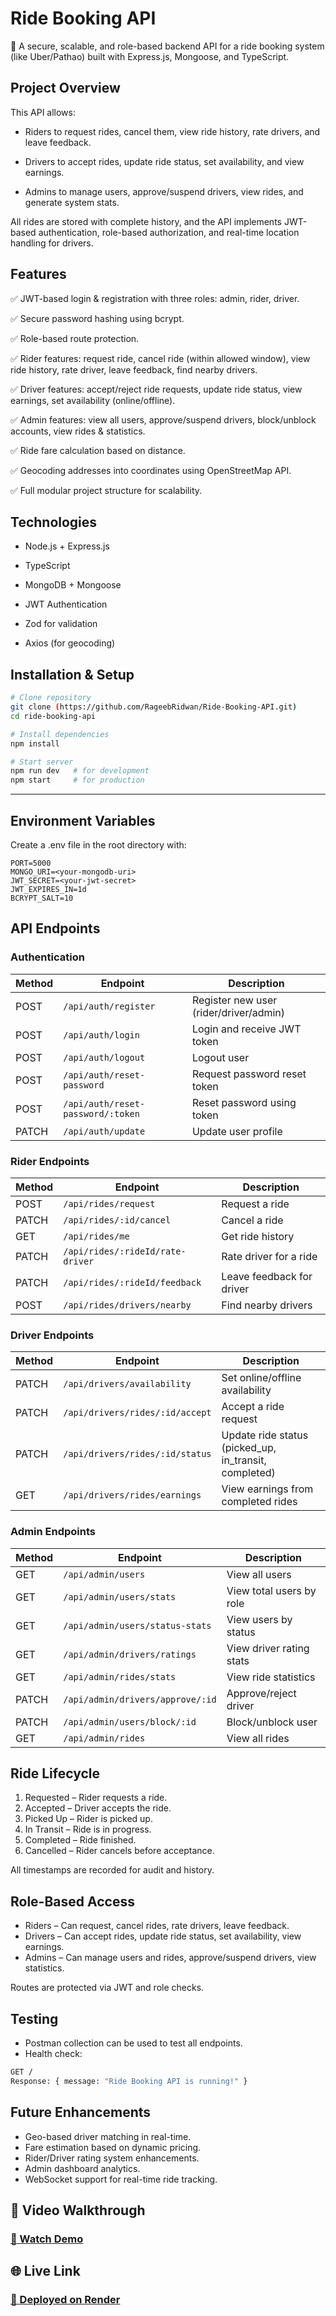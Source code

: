 # Ride Booking API

🚖 A secure, scalable, and role-based backend API for a ride booking system (like Uber/Pathao) built with Express.js, Mongoose, and TypeScript.

## Project Overview

This API allows:

- Riders to request rides, cancel them, view ride history, rate drivers, and leave feedback.

- Drivers to accept rides, update ride status, set availability, and view earnings.

- Admins to manage users, approve/suspend drivers, view rides, and generate system stats.

All rides are stored with complete history, and the API implements JWT-based authentication, role-based authorization, and real-time location handling for drivers.

## Features

✅ JWT-based login & registration with three roles: admin, rider, driver.

✅ Secure password hashing using bcrypt.

✅ Role-based route protection.

✅ Rider features: request ride, cancel ride (within allowed window), view ride history, rate driver, leave feedback, find nearby drivers.

✅ Driver features: accept/reject ride requests, update ride status, view earnings, set availability (online/offline).

✅ Admin features: view all users, approve/suspend drivers, block/unblock accounts, view rides & statistics.

✅ Ride fare calculation based on distance.

✅ Geocoding addresses into coordinates using OpenStreetMap API.

✅ Full modular project structure for scalability.

## Technologies

- Node.js + Express.js

- TypeScript

- MongoDB + Mongoose

- JWT Authentication

- Zod for validation

- Axios (for geocoding)

## Installation & Setup

```bash
# Clone repository
git clone (https://github.com/RageebRidwan/Ride-Booking-API.git)
cd ride-booking-api

# Install dependencies
npm install

# Start server
npm run dev   # for development
npm start     # for production
```

---

## Environment Variables

Create a .env file in the root directory with:
```env
PORT=5000
MONGO_URI=<your-mongodb-uri>
JWT_SECRET=<your-jwt-secret>
JWT_EXPIRES_IN=1d
BCRYPT_SALT=10
```

## API Endpoints

### Authentication
| Method | Endpoint                          | Description                            |
| ------ | --------------------------------- | -------------------------------------- |
| POST   | `/api/auth/register`              | Register new user (rider/driver/admin) |
| POST   | `/api/auth/login`                 | Login and receive JWT token            |
| POST   | `/api/auth/logout`                | Logout user                            |
| POST   | `/api/auth/reset-password`        | Request password reset token           |
| POST   | `/api/auth/reset-password/:token` | Reset password using token             |
| PATCH  | `/api/auth/update`                | Update user profile                    |

### Rider Endpoints
| Method | Endpoint                         | Description               |
| ------ | -------------------------------- | ------------------------- |
| POST   | `/api/rides/request`             | Request a ride            |
| PATCH  | `/api/rides/:id/cancel`          | Cancel a ride             |
| GET    | `/api/rides/me`                  | Get ride history          |
| PATCH  | `/api/rides/:rideId/rate-driver` | Rate driver for a ride    |
| PATCH  | `/api/rides/:rideId/feedback`    | Leave feedback for driver |
| POST   | `/api/rides/drivers/nearby`      | Find nearby drivers       |

### Driver Endpoints
| Method | Endpoint                        | Description                                           |
| ------ | ------------------------------- | ----------------------------------------------------- |
| PATCH  | `/api/drivers/availability`     | Set online/offline availability                       |
| PATCH  | `/api/drivers/rides/:id/accept` | Accept a ride request                                 |
| PATCH  | `/api/drivers/rides/:id/status` | Update ride status (picked_up, in_transit, completed) |
| GET    | `/api/drivers/rides/earnings`   | View earnings from completed rides                    |

### Admin Endpoints
| Method | Endpoint                         | Description              |
| ------ | -------------------------------- | ------------------------ |
| GET    | `/api/admin/users`               | View all users           |
| GET    | `/api/admin/users/stats`         | View total users by role |
| GET    | `/api/admin/users/status-stats`  | View users by status     |
| GET    | `/api/admin/drivers/ratings`     | View driver rating stats |
| GET    | `/api/admin/rides/stats`         | View ride statistics     |
| PATCH  | `/api/admin/drivers/approve/:id` | Approve/reject driver    |
| PATCH  | `/api/admin/users/block/:id`     | Block/unblock user       |
| GET    | `/api/admin/rides`               | View all rides           |

## Ride Lifecycle

1. Requested – Rider requests a ride.
2. Accepted – Driver accepts the ride.
3. Picked Up – Rider is picked up.
4. In Transit – Ride is in progress.
5. Completed – Ride finished.
6. Cancelled – Rider cancels before acceptance.

All timestamps are recorded for audit and history.

## Role-Based Access

- Riders – Can request, cancel rides, rate drivers, leave feedback.
- Drivers – Can accept rides, update ride status, set availability, view earnings.
- Admins – Can manage users and rides, approve/suspend drivers, view statistics.

Routes are protected via JWT and role checks.

## Testing

- Postman collection can be used to test all endpoints.
- Health check:
```bash
GET /
Response: { message: "Ride Booking API is running!" }
```

## Future Enhancements

- Geo-based driver matching in real-time.
- Fare estimation based on dynamic pricing.
- Rider/Driver rating system enhancements.
- Admin dashboard analytics.
- WebSocket support for real-time ride tracking.

## 🎥 Video Walkthrough

### [🔗 Watch Demo](https://drive.google.com/file/d/1ufmiB3s1yLRKAYN5K7JAUhb6Z75bOvgd/view?usp=sharing)

## 🌐 Live Link

### [🚀 Deployed on Render](https://library-management-api-m61d.onrender.com)

